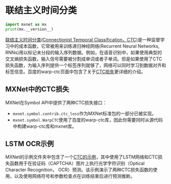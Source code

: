 
# 联结主义时间分类


```python
import mxnet as mx
print(mx.__version__)
```

[联结主义时间分类(Connectionist Temporal Classification，CTC)](https://www.cs.toronto.edu/~graves/icml_2006.pdf)是一种监督学习中的成本函数，它常被用来训练递归神经网络(Recurrent Neural Networks, RNNs)用以标记未分段的输入序列数据。例如，在语音识别中，如果使用典型的交叉熵损失函数，输入信号需要被分割成单词或者子单词。但是如果使用了CTC损失函数，为输入序列提供一个标签序列就够了，网络可以同时学习到数据对齐和标签信息。百度的warp-ctc页面中包含了关于[CTC损失](https://github.com/baidu-research/warp-ctc#introduction)更详细的介绍。

## MXNet中的CTC损失
MXNet在Symbol API中提供了两种CTC损失接口：
- `mxnet.symbol.contrib.ctc_loss`作为MXNet标准包的一部分已被实现。
- `mxnet.symbol.WarpCTC`使用了百度的warp-ctc库，因此你需要同时从源代码中构建warp-ctc库和mxnet库。

## LSTM OCR示例
MXNet的示例文件夹中包含了一个[CTC的示例](https://github.com/apache/incubator-mxnet/tree/master/example/ctc)，其中使用了LSTM网络和CTC损失函数用于在验证码（CAPTCHA）图片上执行光学字符识别（Optical Character Recognition， OCR）预测。该示例演示了两种CTC损失函数的使用，以及使用网络符号和参数检查点在训练结束后进行预测推断。

<!-- INSERT SOURCE DOWNLOAD BUTTONS -->
